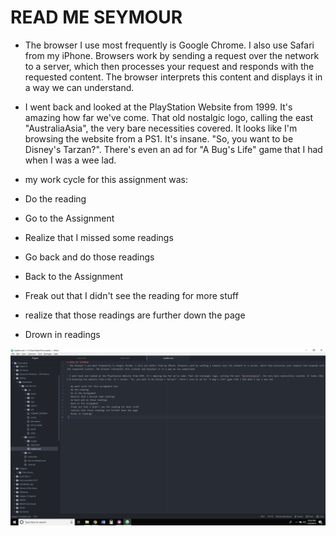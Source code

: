 # READ ME SEYMOUR
- The browser I use most frequently is Google Chrome. I also use Safari from my iPhone. Browsers work by sending a request over the network to a server, which then processes your request and responds with the requested content. The browser interprets this content and displays it in a way we can understand.

- I went back and looked at the PlayStation Website from 1999. It's amazing how far we've come. That old nostalgic logo, calling the east "AustraliaAsia", the very bare necessities covered. It looks like I'm browsing the website from a PS1. It's insane. "So, you want to be Disney's Tarzan?". There's even an ad for "A Bug's Life" game that I had when I was a wee lad.

 - my work cycle for this assignment was:
 - Do the reading
 - Go to the Assignment
 - Realize that I missed some readings
 - Go back and do those readings
 - Back to the Assignment
 - Freak out that I didn't see the reading for more stuff
 - realize that those readings are further down the page
 - Drown in readings

 ![My Image](./images/desktop.png)
